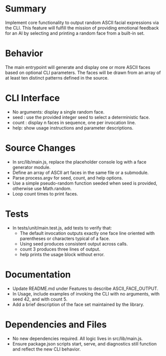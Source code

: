 # Summary
Implement core functionality to output random ASCII facial expressions via the CLI. This feature will fulfill the mission of providing emotional feedback for an AI by selecting and printing a random face from a built-in set.

# Behavior
The main entrypoint will generate and display one or more ASCII faces based on optional CLI parameters. The faces will be drawn from an array of at least ten distinct patterns defined in the source.

# CLI Interface
- No arguments: display a single random face.
- seed <number>: use the provided integer seed to select a deterministic face.
- count <n>: display n faces in sequence, one per invocation line.
- help: show usage instructions and parameter descriptions.

# Source Changes
- In src/lib/main.js, replace the placeholder console log with a face generator module.
- Define an array of ASCII art faces in the same file or a submodule.
- Parse process.argv for seed, count, and help options.
- Use a simple pseudo-random function seeded when seed is provided, otherwise use Math.random.
- Loop count times to print faces.

# Tests
- In tests/unit/main.test.js, add tests to verify that:
  - The default invocation outputs exactly one face line oriented with parentheses or characters typical of a face.
  - Using seed produces consistent output across calls.
  - count 3 produces three lines of output.
  - help prints the usage block without error.

# Documentation
- Update README.md under Features to describe ASCII_FACE_OUTPUT.
- In Usage, include examples of invoking the CLI with no arguments, with seed 42, and with count 5.
- Add a brief description of the face set maintained by the library.

# Dependencies and Files
- No new dependencies required. All logic lives in src/lib/main.js.
- Ensure package.json scripts start, serve, and diagnostics still function and reflect the new CLI behavior.
